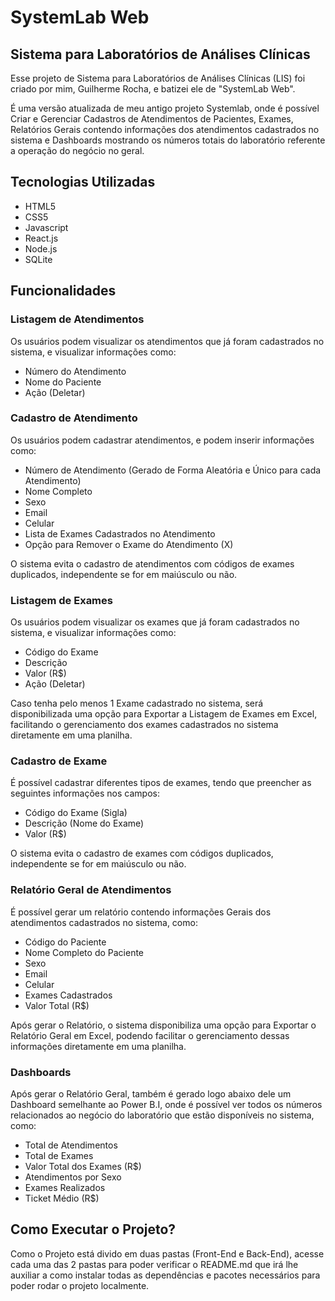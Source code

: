 # SystemLab Web

## Sistema para Laboratórios de Análises Clínicas

Esse projeto de Sistema para Laboratórios de Análises Clínicas (LIS) foi criado por mim, Guilherme Rocha, e batizei ele de "SystemLab Web".

É uma versão atualizada de meu antigo projeto Systemlab, onde é possível Criar e Gerenciar Cadastros de Atendimentos de Pacientes, Exames, Relatórios Gerais contendo informações dos atendimentos cadastrados no sistema e Dashboards mostrando os números totais do laboratório referente a operação do negócio no geral.

## Tecnologias Utilizadas

- HTML5
- CSS5
- Javascript
- React.js
- Node.js
- SQLite

## Funcionalidades

### Listagem de Atendimentos

Os usuários podem visualizar os atendimentos que já foram cadastrados no sistema, e visualizar informações como:

- Número do Atendimento
- Nome do Paciente
- Ação (Deletar)

### Cadastro de Atendimento

Os usuários podem cadastrar atendimentos, e podem inserir informações como:

- Número de Atendimento (Gerado de Forma Aleatória e Único para cada Atendimento)
- Nome Completo
- Sexo
- Email
- Celular
- Lista de Exames Cadastrados no Atendimento
- Opção para Remover o Exame do Atendimento (X)

O sistema evita o cadastro de atendimentos com códigos de exames duplicados, independente se for em maiúsculo ou não.

### Listagem de Exames

Os usuários podem visualizar os exames que já foram cadastrados no sistema, e visualizar informações como:

- Código do Exame
- Descrição
- Valor (R$)
- Ação (Deletar)

Caso tenha pelo menos 1 Exame cadastrado no sistema, será disponibilizada uma opção para Exportar a Listagem de Exames em Excel, facilitando o gerenciamento dos exames cadastrados no sistema diretamente em uma planilha.

### Cadastro de Exame

É possível cadastrar diferentes tipos de exames, tendo que preencher as seguintes informações nos campos:

- Código do Exame (Sigla)
- Descrição (Nome do Exame)
- Valor (R$)

O sistema evita o cadastro de exames com códigos duplicados, independente se for em maiúsculo ou não.

### Relatório Geral de Atendimentos

É possível gerar um relatório contendo informações Gerais dos atendimentos cadastrados no sistema, como:

- Código do Paciente
- Nome Completo do Paciente
- Sexo
- Email
- Celular
- Exames Cadastrados
- Valor Total (R$)

Após gerar o Relatório, o sistema disponibiliza uma opção para Exportar o Relatório Geral em Excel, podendo facilitar o gerenciamento dessas informações diretamente em uma planilha.

### Dashboards

Após gerar o Relatório Geral, também é gerado logo abaixo dele um Dashboard semelhante ao Power B.I, onde é possível ver todos os números relacionados ao negócio do laboratório que estão disponíveis no sistema, como:

- Total de Atendimentos
- Total de Exames
- Valor Total dos Exames (R$)
- Atendimentos por Sexo
- Exames Realizados
- Ticket Médio (R$)

## Como Executar o Projeto?

Como o Projeto está divido em duas pastas (Front-End e Back-End), acesse cada uma das 2 pastas para poder verificar o README.md que irá lhe auxiliar a como instalar todas as dependências e pacotes necessários para poder rodar o projeto localmente.
